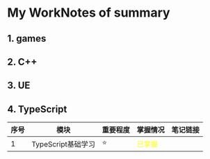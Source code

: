 # My WorkNotes of summary
## 1. games 
 
 
## 2. C++





## 3. UE

## 4. TypeScript


| 序号 | 模块 | 重要程度 | 掌握情况 | 笔记链接 |
| :--- | --- | --- | --- | --- |
| 1 | TypeScript基础学习 | :star: | <font color = Yellow>已掌握</font> |  |
